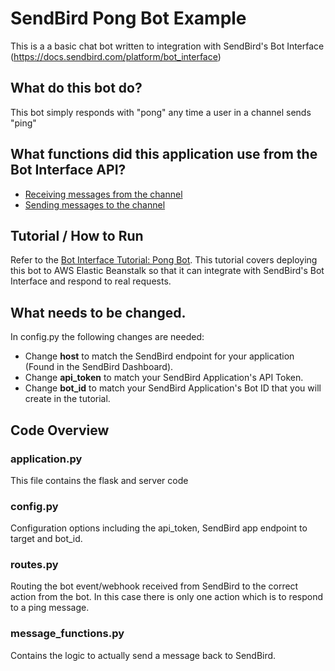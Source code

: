 # SendBird Pong Bot Example
This is a a basic chat bot written to integration with SendBird's Bot Interface (https://docs.sendbird.com/platform/bot_interface)


## What do this bot do?
This bot simply responds with "pong" any time a user in a channel sends "ping"

## What functions did this application use from the Bot Interface API?
 - [Receiving messages from the channel](https://docs.sendbird.com/platform/bot_interface#2_bot_interface)
 - [Sending messages to the channel](https://docs.sendbird.com/platform/bot_interface#3_send_message_from_bot)
 
 
## Tutorial / How to Run
Refer to the [Bot Interface Tutorial: Pong Bot](https://sendbird.com/blog/bot-interface-and-pong-bot-implementation). This tutorial covers deploying this bot to AWS Elastic Beanstalk so that it can integrate with SendBird's Bot Interface and respond to real requests.


## What needs to be changed.
In config.py the following changes are needed:
 - Change **host** to match the SendBird endpoint for your application (Found in the SendBird Dashboard).
 - Change **api_token** to match your SendBird Application's API Token.
 - Change **bot_id** to match your SendBird Application's Bot ID that you will create in the tutorial.
 
## Code Overview

### application.py
This file contains the flask and server code

### config.py 
Configuration options including the api_token, SendBird app endpoint to target and bot_id.

### routes.py 
Routing the bot event/webhook received from SendBird to the correct action from the bot. In this case there is only one action which is to respond to a ping message.

### message_functions.py
Contains the logic to actually send a message back to SendBird.
